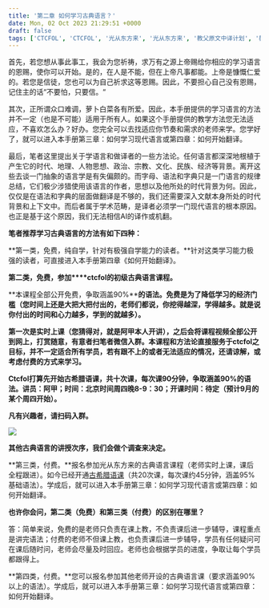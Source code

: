 ```yaml
---
title: '第二章 如何学习古典语言？'
date: Mon, 02 Oct 2023 21:29:51 +0000
draft: false
tags: ['CTCFOL', 'CTCFOL', '光从东方来', '光从东方来', '教父原文中译计划', '教父原文中译手册']
---
```


首先，若您想从事此事工，我会为您祈祷，求万有之源上帝赐给你相应的学习语言的恩赐，使你可以开始。是的，在人是不能，但在上帝凡事都能。上帝是慷慨仁爱的。若您是信徒，您也可以为自己祈求这等恩赐。因此，不要担心自己没有恩赐，记住主的话“不要怕，只要信。“

其次，正所谓众口难调，萝卜白菜各有所爱。因此，本手册提供的学习语言的方法并不一定（也是不可能）适用于所有人。如果这个手册提供的教学方法您无法适应，不喜欢怎么办？好办。您完全可以去找适应你节奏和需求的老师来学。您学好了，就可以进入本手册第三章：如何学习现代语言或第四章：如何开始翻译。

最后，笔者这里提出关于学语言和做译者的一些方法论。任何语言都深深地根植于产生它的时代、地理、人物思想、政治、宗教、文化、民族、经济等背景。离开这些去谈一门抽象的语言学是有失偏颇的。而字母、语法和字典只是一门语言的规律总结，它们极少涉猎使用该语言的作者，思想以及他所处的时代背景为何。因此，仅仅是在语法和字典的层面做翻译是不够的，我们还需要深入文献本身所处的时代背景和上下文中。而后者属于学术范畴，是译者必须学一门现代语言的根本原因。也正是基于这个原因，我们无法相信AI的译作或机翻。

**笔者推荐学习古典语言的方法有如下四种：**

**第一类，免费，纯自学，针对有极强自学能力的读者。**针对这类学习能力极强的读者，可直接进入本手册第四章《如何开始翻译》。

**第二类，免费，参加****ctcfol的初级古典语言课程。**

**本课程全部公开免费，争取涵盖90%****的语法。免费是为了降低学习的经济门槛（您时间上还是大把大把付出的，老师们都说，你挖得越深，学得越多。就是说你付出的时间和心力越多，学到的就越多）。**

**第一次是实时上课（您猜得对，就是阿甲本人开讲），之后会将课程视频全部公开到网上，打赏随意，有意者扫笔者微信入群。****本课程和方法论直接服务于****ctcfol之目标，并不一定适合所有学员，若有跟不上的或者无法适应的情况，还请谅解，或考虑付费的方式来学习。**

**Ctcfol打算先开始古希腊语课，共十次课，每次课90分钟，争取涵盖90%的语法。讲员：阿甲；时间：北京时间周四晚8-9：30；开课时间：待定（预计9月的某个周四开始）。**

**凡有兴趣者，请扫码入群。**

![](https://i0.wp.com/areopagusworkshop.uk/wp-content/uploads/2021/12/e998bfe794b2e5beaee4bfa1e58fb7.png?resize=474%2C485&ssl=1)

**其他古典语言的讲授次序，我们会做个调查来决定。**

**第三类，付费。**报名参加光从东方来的古典语言课程（老师实时上课，课后全程跟进）。如今已经开通[古希腊语课](https://areopagusworkshop.uk/2023/02/24/%e5%9c%a3%e7%bb%8f%e5%b8%8c%e8%85%8a%e8%af%ad%e7%ac%ac%e4%b8%80%e5%ad%a32023%e5%b9%b4/)（共20次课，每次课约45分钟，涵盖95%基础语法）。学成后，就可以进入本手册第三章：如何学习现代语言或第四章：如何开始翻译。

**也许你会问，第二类（免费）和第三类（付费）的区别在哪里？**

答：简单来说，免费的是老师只负责在课上教，不负责课后进一步辅导，课程重点是讲完语法；付费的老师不但课上教，也负责课后进一步辅导，学员有任何疑问可在课后随时问，老师会尽量及时回应。老师也会根据学员的进度，争取让每个学员都跟得上。

**第四类，付费。**您可以报名参加其他老师开设的古典语言课（要求涵盖90%以上的语法）。学成后，就可以进入本手册第三章：如何学习现代语言或第四章：如何开始翻译。
